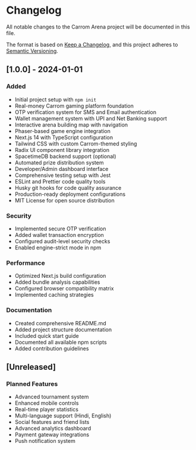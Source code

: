 # Changelog

All notable changes to the Carrom Arena project will be documented in this file.

The format is based on [Keep a Changelog](https://keepachangelog.com/en/1.0.0/),
and this project adheres to [Semantic Versioning](https://semver.org/spec/v2.0.0.html).

## [1.0.0] - 2024-01-01

### Added
- Initial project setup with `npm init`
- Real-money Carrom gaming platform foundation
- OTP verification system for SMS and Email authentication
- Wallet management system with UPI and Net Banking support
- Interactive arena building map with navigation
- Phaser-based game engine integration
- Next.js 14 with TypeScript configuration
- Tailwind CSS with custom Carrom-themed styling
- Radix UI component library integration
- SpacetimeDB backend support (optional)
- Automated prize distribution system
- Developer/Admin dashboard interface
- Comprehensive testing setup with Jest
- ESLint and Prettier code quality tools
- Husky git hooks for code quality assurance
- Production-ready deployment configurations
- MIT License for open source distribution

### Security
- Implemented secure OTP verification
- Added wallet transaction encryption
- Configured audit-level security checks
- Enabled engine-strict mode in npm

### Performance
- Optimized Next.js build configuration
- Added bundle analysis capabilities
- Configured browser compatibility matrix
- Implemented caching strategies

### Documentation
- Created comprehensive README.md
- Added project structure documentation
- Included quick start guide
- Documented all available npm scripts
- Added contribution guidelines

## [Unreleased]

### Planned Features
- Advanced tournament system
- Enhanced mobile controls
- Real-time player statistics
- Multi-language support (Hindi, English)
- Social features and friend lists
- Advanced analytics dashboard
- Payment gateway integrations
- Push notification system
